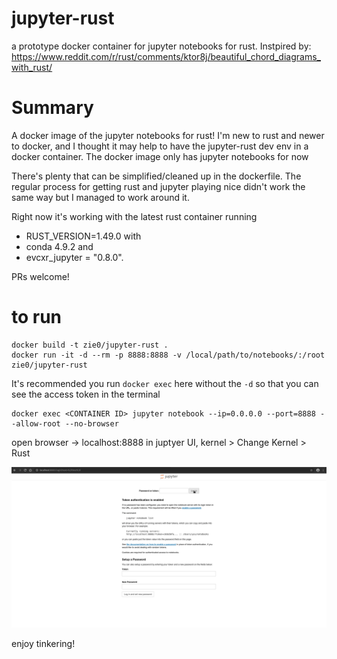 # jupyter-rust
a prototype docker container for jupyter notebooks for rust. Instpired by: https://www.reddit.com/r/rust/comments/ktor8j/beautiful_chord_diagrams_with_rust/

# Summary

A docker image of the jupyter notebooks for rust! I'm new to rust and newer to docker, and I thought it may help to have the jupyter-rust dev env in a docker container. The docker image only has jupyter notebooks for now

There's plenty that can be simplified/cleaned up in the dockerfile. The regular process for getting rust and jupyter playing nice didn't work the same way but I managed to work around it. 

Right now it's working with the latest rust container running 
* RUST_VERSION=1.49.0 with 
* conda 4.9.2 and 
* evcxr_jupyter = "0.8.0".

PRs welcome!

# to run

```
docker build -t zie0/jupyter-rust .
docker run -it -d --rm -p 8888:8888 -v /local/path/to/notebooks/:/root zie0/jupyter-rust
```

It's recommended you run `docker exec` here without the `-d` so that you can see the access token in the terminal
```
docker exec <CONTAINER ID> jupyter notebook --ip=0.0.0.0 --port=8888 --allow-root --no-browser
```

open browser -> localhost:8888
in juptyer UI, kernel > Change Kernel > Rust

![](jupyter-rust_helloWorld.gif)

enjoy tinkering!
